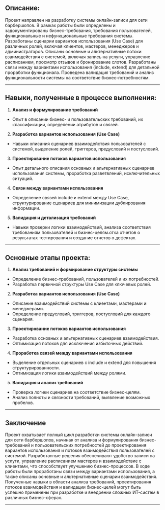 ## Описание:

Проект направлен на разработку системы онлайн-записи для сети барбершопов. В рамках работы были определены и задокументированы бизнес-требования, требования пользователей, функциональные и нефункциональные требования системы. Разработаны сценарии вариантов использования (Use Case) для различных ролей, включая клиентов, мастеров, менеджеров и администраторов. Описаны основные и альтернативные потоки взаимодействия с системой, включая запись на услуги, управление расписанием, просмотр отзывов и бронирование слотов. Разработаны связи между вариантами использования (include, extend) для детальной проработки функционала. Проведена валидация требований и анализ функциональности системы на соответствие бизнес-потребностям.

---

## Навыки, полученные в процессе выполнения:

1. **Анализ и формулирование требований**
 - Опыт в описании бизнес- и пользовательских требований, их классификации, определении атрибутов и связей.

2. **Разработка вариантов использования (Use Case)**
 - Навыки описания сценариев взаимодействия пользователей с системой, выделение ролей, триггеров, предусловий и постусловий.

3. **Проектирование потоков вариантов использования**
 - Опыт детального описания основных и альтернативных сценариев использования системы, проработка разветвлений, исключительных ситуаций.

4. **Связи между вариантами использования**
 - Определение связей include и extend между Use Case, структурирование сценариев для минимизации дублирования информации.

5. **Валидация и детализация требований**
 - Навыки проверки логики взаимодействий, анализа соответствия требованиям пользователей и бизнес-целям.отка отчетов о результатах тестирования и создание отчетов о дефектах.

---

## Основные этапы проекта:

1. **Анализ требований и формирование структуры системы**

 - Определение бизнес-требований, пользователей и их потребностей.
 - Разработка первичной структуры Use Case для ключевых ролей.

2. **Разработка вариантов использования (Use Case)**

 - Описание взаимодействий системы с клиентами, мастерами и менеджерами.
 - Определение предусловий, триггеров, постусловий для каждого сценария.

3. **Проектирование потоков вариантов использования**

 - Разработка основных и альтернативных сценариев взаимодействия.
 - Оптимизация потоков для исключения избыточных действий.

4. **Проработка связей между вариантами использования**

 - Выделение отдельных сценариев с include и extend для повышения структурированности.
 - Оптимизация логики взаимодействий между ролями.

5. **Валидация и анализ требований**

 - Проверка логики сценариев на соответствие бизнес-целям.
 - Анализ полноты и связности требований, выявление возможных пробелов.

---

## Заключение  

Проект охватывает полный цикл разработки системы онлайн-записи для сети барбершопов, начиная от анализа и формулирования бизнес-требований и пользовательских потребностей до проектирования вариантов использования и потоков взаимодействия пользователей с системой. Разработанные решения обеспечивают удобство записи на услуги, управление расписанием мастеров и взаимодействие с клиентами, что способствует улучшению бизнес-процессов. В ходе работы были проработаны связи между вариантами использования, а также описаны основные и альтернативные сценарии взаимодействия. Полученные навыки в области анализа требований, проектирования потоков взаимодействия и валидации бизнес-целей могут быть успешно применены при разработке и внедрении сложных ИТ-систем в различных бизнес-сферах.

---
